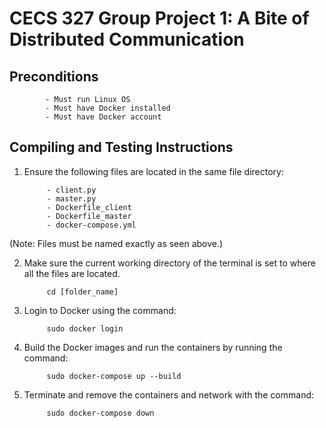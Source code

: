 
# CECS 327 Group Project 1: A Bite of Distributed Communication

## Preconditions
            - Must run Linux OS
            - Must have Docker installed
            - Must have Docker account

## Compiling and Testing Instructions
    
1. Ensure the following files are located in the same file directory: 
    
            - client.py
            - master.py
            - Dockerfile_client
            - Dockerfile_master
            - docker-compose.yml

(Note: Files must be named exactly as seen above.)

2. Make sure the current working directory of the terminal is set to where all the files are located.

            cd [folder_name]

3. Login to Docker using the command:

            sudo docker login 

4. Build the Docker images and run the containers by running the command:

            sudo docker-compose up --build

5. Terminate and remove the containers and network with the command: 

            sudo docker-compose down
    


